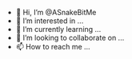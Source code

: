 - 👋 Hi, I’m @ASnakeBitMe
- 👀 I’m interested in ...
- 🌱 I’m currently learning ...
- 💞️ I’m looking to collaborate on ...
- 📫 How to reach me ...

<!---
ASnakeBitMe/ASnakeBitMe is a ✨ special ✨ repository because its `README.md` (this file) appears on your GitHub profile.
You can click the Preview link to take a look at your changes.
--->
